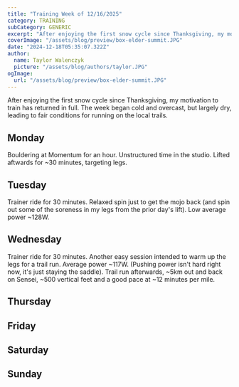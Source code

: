 ```yaml
---
title: "Training Week of 12/16/2025"
category: TRAINING
subCategory: GENERIC
excerpt: "After enjoying the first snow cycle since Thanksgiving, my motivation to train has returned in full." 
coverImage: "/assets/blog/preview/box-elder-summit.JPG"
date: "2024-12-18T05:35:07.322Z"
author:
  name: Taylor Walenczyk
  picture: "/assets/blog/authors/taylor.JPG"
ogImage:
  url: "/assets/blog/preview/box-elder-summit.JPG"
---
```

After enjoying the first snow cycle since Thanksgiving, my motivation to train has returned in full. The week began cold and overcast, but largely dry, leading to fair conditions for running on the local trails.

## Monday

Bouldering at Momentum for an hour. Unstructured time in the studio. Lifted aftwards for ~30 minutes, targeting legs.

## Tuesday

Trainer ride for 30 minutes. Relaxed spin just to get the mojo back (and spin out some of the soreness in my legs from the prior day's lift). Low average power ~128W.

## Wednesday

Trainer ride for 30 minutes. Another easy session intended to warm up the legs for a trail run. Average power ~117W. (Pushing power isn't hard right now, it's just staying the saddle). Trail run afterwards, ~5km out and back on Sensei, ~500 vertical feet and a good pace at ~12 minutes per mile.

## Thursday

## Friday

## Saturday

## Sunday
